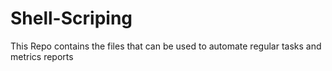 # Shell-Scriping

This Repo contains the files that can be used to automate regular tasks and metrics reports 
